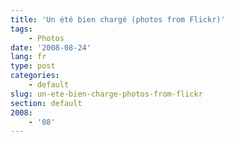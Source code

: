 ```yaml
---
title: 'Un été bien chargé (photos from Flickr)'
tags:
    - Photos
date: '2008-08-24'
lang: fr
type: post
categories:
    - default
slug: un-ete-bien-charge-photos-from-flickr
section: default
2008:
    - '08'
---
```


<p style="text-align: center">
<p style="text-align: center">
<p style="text-align: center">